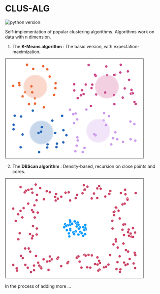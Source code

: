 # CLUS-ALG

![python version](https://img.shields.io/badge/python-3.8-blue)

Self-implementation of popular clustering algorithms.
Algorithms work on data with n dimension.

1) The **K-Means algorithm** : The basic version, with expectation-maximization.

<img src="https://github.com/sabn0/CLUS-ALG/blob/main/Example/kmeans.png" width="450" height="325">

2) The **DBScan algorithm** : Density-based, recursion on close points and cores.

<img src="https://github.com/sabn0/CLUS-ALG/blob/main/Example/dbscan.png" width="450" height="325">

In the process of adding more ...
